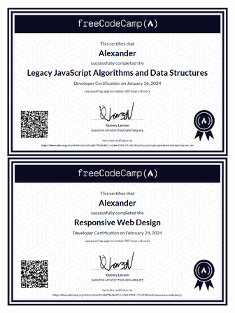 ![JavaScript Certificate](javascript-certificate.png)
![Responsive Design Certificate](responsive-design-certificate.png)
